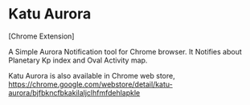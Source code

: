 Katu Aurora
===========

[Chrome Extension]

A Simple Aurora Notification tool for Chrome browser.
It Notifies about Planetary Kp index and Oval Activity map.

Katu Aurora is also available in Chrome web store,
https://chrome.google.com/webstore/detail/katu-aurora/bjfbkncfbkakilaljclhfmfdehlapkle

